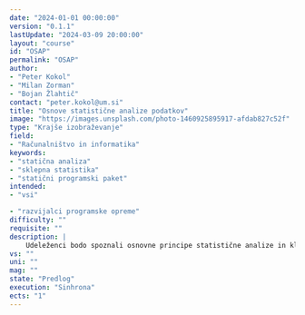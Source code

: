 ```yaml
---
date: "2024-01-01 00:00:00" 
version: "0.1.1"
lastUpdate: "2024-03-09 20:00:00"
layout: "course"
id: "OSAP"
permalink: "OSAP"
author:
- "Peter Kokol"
- "Milan Zorman"
- "Bojan Žlahtič"
contact: "peter.kokol@um.si"
title: "Osnove statistične analize podatkov"
image: "https://images.unsplash.com/photo-1460925895917-afdab827c52f"
type: "Krajše izobraževanje"
field:
- "Računalništvo in informatika"
keywords:
- "statična analiza"
- "sklepna statistika"
- "statični programski paket"
intended:
- "vsi"

- "razvijalci programske opreme"
difficulty: ""
requisite: ""
description: |
    Udeleženci bodo spoznali osnovne principe statistične analize in klasično sklepno statistiko. V okviru osnov bodo spoznali teorijo verjetnosti, klasične  statistične definicije, pravila verjetnosti, verjetnostne porazdelitve kot so binomska, normalna in multivariatna. V okviru klasične sklepno statistike bodo spoznali vzorčenje,  ocenjevanje parametrov in preizkušanje statističnih domnev. Naveden pojme in principe bodo preskusili na praktičnih primerih z uporabo statističnega programskega paketa.
vs: ""
uni: ""
mag: ""
state: "Predlog"
execution: "Sinhrona"
ects: "1"
---
```


